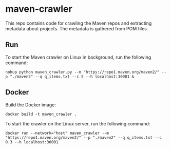 # maven-crawler
This repo contains code for crawling the Maven repos and extracting metadata about projects.
The metadata is gathered from POM files.


## Run 
To start the Maven crawler on Linux in background, run the following command:
```
nohup python maven_crawler.py --m "https://repo1.maven.org/maven2/" --p "./maven2" --q q_items.txt --c 5 --h localhost:30001 &
```

## Docker
Build the Docker image:
```
docker build -t maven_crawler .
```

To start the crawler on the Linux server, run the following command:

```
docker run --network="host" maven_crawler --m "https://repo1.maven.org/maven2/" --p "./maven2" --q q_items.txt --c 0.3 --h localhost:30001
```
